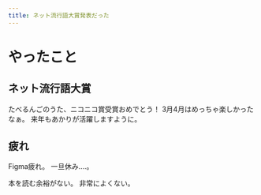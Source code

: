 ```yaml
---
title: ネット流行語大賞発表だった
---
```


# やったこと

## ネット流行語大賞

たべるんごのうた、ニコニコ賞受賞おめでとう！
3月4月はめっちゃ楽しかったなぁ。
来年もあかりが活躍しますように。

## 疲れ

Figma疲れ。
一旦休み‥‥。

本を読む余裕がない。
非常によくない。
